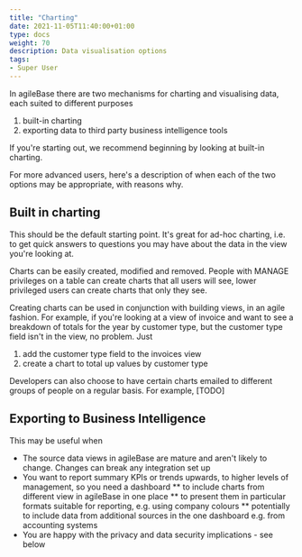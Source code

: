 ```yaml
---
title: "Charting"
date: 2021-11-05T11:40:00+01:00
type: docs
weight: 70
description: Data visualisation options
tags:
- Super User
---
```

In agileBase there are two mechanisms for charting and visualising data, each suited to different purposes
1) built-in charting
2) exporting data to third party business intelligence tools

If you're starting out, we recommend beginning by looking at built-in charting.

For more advanced users, here's a description of when each of the two options may be appropriate, with reasons why.

## Built in charting
This should be the default starting point. It's great for ad-hoc charting, i.e. to get quick answers to questions you may have about the data in the view you're looking at.

Charts can be easily created, modified and removed. People with MANAGE privileges on a table can create charts that all users will see, lower privileged users can create charts that only they see.

Creating charts can be used in conjunction with building views, in an agile fashion. For example, if you're looking at a view of invoice and want to see a breakdown of totals for the year by customer type, but the customer type field isn't in the view, no problem. Just
1) add the customer type field to the invoices view
2) create a chart to total up values by customer type

Developers can also choose to have certain charts emailed to different groups of people on a regular basis. For example, [TODO]

## Exporting to Business Intelligence
This may be useful when
* The source data views in agileBase are mature and aren't likely to change. Changes can break any integration set up
* You want to report summary KPIs or trends upwards, to higher levels of management, so you need a dashboard
** to include charts from different view in agileBase in one place
** to present them in particular formats suitable for reporting, e.g. using company colours
** potentially to include data from additional sources in the one dashboard e.g. from accounting systems
* You are happy with the privacy and data security implications - see below

